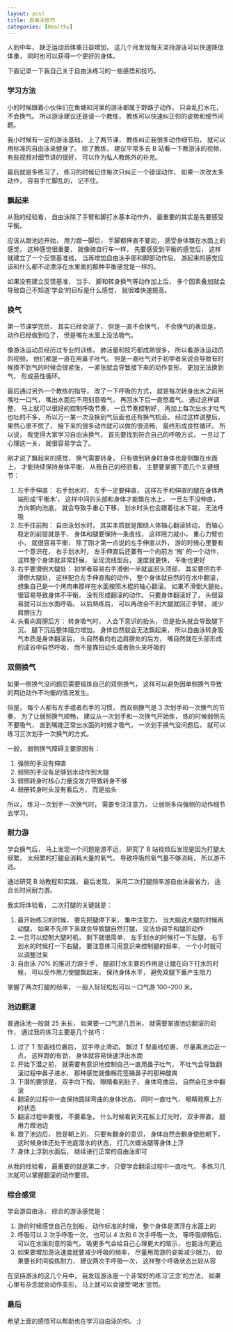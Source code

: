 ```yaml
---
layout: post
title: 自由泳技巧
categories: [Healthy]
---
```


人到中年， 缺乏运动后体重日益增加， 这几个月发现每天坚持游泳可以快速降低体重， 同时也可以获得一个更好的身体。 

下面记录一下我自己关于自由泳练习的一些感悟和技巧。

### 学习方法
小的时候跟着小伙伴们在鱼塘和河里的游泳都属于野路子动作， 只会乱打水花， 不会换气。 所以游泳建议还是请一个教练， 教练可以快速纠正你的姿势和细节问题。 

我小时候有一定的游泳基础， 上了两节课， 教练纠正我很多动作细节后， 就可以用标准的自由泳来健身了。 除了教练， 建议平常多去 B 站看一下教游泳的视频， 有些视频对细节讲的很好， 可以作为私人教练外的补充。

最后就是多练习了， 练习的时候记住每次只纠正一个错误动作， 如果一次改太多动作， 容易手忙脚乱的， 记不住。

### 飘起来
从我的经验看， 自由泳除了手臂和脚打水基本动作外， 最重要的其实是先要感受平衡。

应该从蹬池边开始， 用力蹬一脚后， 手脚都伸直不要动， 感受身体飘在水面上的感觉， 这种感觉很重要， 就像骑自行车一样， 先要感受到平衡的感觉后， 这样就建立了一个反馈基准线， 当再增加自由泳手部和脚部动作后， 游起来的感觉应该和什么都不动漂浮在水里面的那种平衡感觉是一样的。

如果没有建立反馈基准， 当手、 脚和转身换气等动作加上后， 多个因素叠加就会导致自己不知道‘学会’的目标是什么感觉， 就很难快速提高。

### 换气
第一节课学完后， 其实已经会游了， 但是一直不会换气， 不会换气的表现是， 动作已经做到位了， 但是嘴在水面上没法吸气。

像游泳运动员经历过专业的训练， 肺活量和技巧都成熟很多， 所以看游泳运动员的视频， 他们都是一直在用鼻子吐气。 但是一直吐气对于初学者来说会导致有时候换不到气的时候会很紧张， 一紧张就会导致接下来的动作变形， 更加无法换到气， 形成恶性循环。

最后通过另外一个教练的指导， 改了一下呼吸的方式， 就是每次转身出水之前用嘴吐一口气， 嘴出水面后不用刻意吸气， 再回水下后一直憋着气。 通过这样调整， 马上就可以很好的控制呼吸节奏， 一旦节奏控制好， 再加上每次出水才吐气也吐的不多， 所以万一某一次没换到气后面也还有换气机会。 经过这样调整后， 果然心里不慌了， 接下来的很多动作就可以做的很流畅， 最终形成良性循环。 所以说， 我觉得大家学习自由泳换气， 首先要找到符合自己的呼吸方式， 一旦过了心理这一关， 就很容易学会了。

刚才说了飘起来的感觉， 换气需要转身， 只有做到转身时身体也是侧飘在水面上， 才能持续保持身体平衡， 从我自己的经验看， 主要要掌握下面几个关键细节：
1. 左手手伸直： 右手划水时， 左手一定要伸直， 这样左手和伸直的腿在身体两端形成‘平衡木’， 这样中间的头部和身体才能飘在水上， 一旦左手没伸直， 方向朝向池底， 就会导致手重心下移， 划水时头也会跟着往水下栽， 无法呼吸
2. 左手往前掏： 自由泳划水时， 其实本质就是围绕人体轴心翻滚转动， 而轴心稳定的前提就是手、 身体和腿要保持一条直线， 这样阻力就小， 重心力臂也小， 就很容易平衡， 除了刚才第一点说的左手伸直以外， 游的时候心里要有一个意识在， 右手划水时， 左手伸直后还要有一个向前方 ‘掏’ 的一个动作， 这样整个身体就非常舒展， 呈现流线型后， 速度就更快， 平衡也更好
3. 右手要滑倒大腿处： 初学者容易右手滑倒一半就返回头顶部， 其实要把右手滑倒大腿处， 这样配合左手伸直掏的动作， 整个身体就自然的在水中翻滚， 想象自己是一个烤肉串那样在水面按照木棍的轴心翻滚。 如果不滑倒大腿处， 很容易导致身体不平衡， 没有形成翻滚的动作。 只要身体翻滚好了， 头很容易就可以出水面呼吸。 以后熟练后， 可以再改会不到大腿就回正手臂， 减少肩膀压力
4. 头看向肩膀后方： 转身吸气时， 人会下意识的抬头， 但是抬头就会导致腿下沉， 腿下沉后整体阻力增加， 身体自然就会无法飘起来， 所以自由泳转身吸气本质是身体翻滚后， 头自然看向右边肩膀处的后方， 嘴自然就在头部形成的波谷中自然呼吸， 而不是靠扭动头或者抬头来呼吸的

### 双侧换气
如果一侧换气没问题后需要锻炼自己的双侧换气， 这样可以避免因单侧换气导致的两边动作不均衡的情况发生。

但是， 每个人都有左手或者右手的习惯， 而双侧换气是 3 次划手和一次换气的节奏， 为了让弱侧换气顺畅， 建议从一次划手和一次换气开始练， 练的时候弱侧先不要吸气， 直到嘴能正常出水面的时候才吸气， 一次划手换气没问题后， 就可以练习三次划手一次换气的方式。

一般， 弱侧换气障碍主要原因有：
1. 强侧的手没有伸直
2. 弱侧的手没有足够划水动作到大腿
3. 弱侧转身时核心力量没发力导致转身不够
4. 弱册转身时头没有看后方， 而是抬头

所以， 练习一次划手一次换气时， 需要专注注意力， 让弱侧多向强侧的动作细节去学习。

### 耐力游
学会换气后， 马上发现一个问题是游不远， 研究了 B 站视频后发现是因为打腿太频繁， 太频繁的打腿会消耗大量的氧气， 导致呼吸的氧气量不够消耗， 所以游不远。

通过研究 B 站教程和实践， 最后发现， 采用二次打腿频率游自由泳最省力， 适合长时间耐力游。

我实际体验看， 二次打腿的关键就是：
1. 最开始练习的时候， 要先把腿停下来， 集中注意力， 当大脑说大腿的时候再动腿， 如果不先停下来就会导致腿自然打腿， 没法协调手和腿的动作
2. 一旦可以控制大腿时机， 剩下就很简单， 左手划水的时候打一下左腿， 右手划水的时候打一下右腿， 要注意练习用意识来控制腿的频率， 一个小时就可以调整过来
3. 自由泳 70% 的推进力源于手， 腿部打水主要的作用是让腿在向下打水的时候， 可以反作用力使腿飘起来， 保持身体水平， 避免双腿下垂产生阻力

掌握了两次打腿的频率， 一般人轻轻松松可以一口气游 100~200 米。

### 池边翻滚
普通泳池一般就 25 米长， 如果要一口气游几百米， 就需要掌握池边翻滚的动作， 通过我的练习主要是几个技巧：
1. 过了 T 型画线位置后， 双手停止滑动， 飘过 T 型画线位置， 尽量离池边近一点， 这样蹬的有劲， 身体就容易快速浮出水面
2. 开始下潜之前， 就需要有意识地控制自己一直用鼻子吐气， 不吐气会导致翻滚过程中鼻子进水， 那种感觉就像棉花签捅鼻子的那种酸爽
3. 下潜的要领是， 双手向下掏， 眼睛看到肚子， 身体弯曲后， 自然会在水中翻滚
4. 翻滚的过程中一直保持圆球弯曲的身体状态， 同时一直吐气， 眼睛观察上方的状态
5. 翻滚过程中要慢， 不要着急， 什么时候看到天花板上灯光时， 双手伸直， 腿用力蹬池边
6. 蹬了池边后， 脸是朝上的， 只要有翻身的意识， 身体自然会翻身使脸朝下， 这时候身体还处于池底潜水的状态， 打几次蝶泳腿等身体上浮
7. 身体上浮到水面后， 继续进行正常的自由泳即可

从我的经验看， 最重要的就是第二步， 只要学会翻滚过程中一直吐气， 多练习几次就可以掌握翻滚的动作要领。

### 综合感觉
学会游自由泳， 综合的游泳感觉是：
1. 游的时候感觉自己在划船， 动作标准的时候， 整个身体是漂浮在水面上的
2. 呼吸可以 2 次手呼吸一次， 也可以 4 次和 6 次手呼吸一次， 等呼吸顺畅后， 可以在水面刻意的吸气， 吸更多气会给自己心理更大的暗示， 也能泳的更远
3. 如果要增加游泳速度就要减少呼吸的频率， 尽量用爬游的姿势减少阻力， 如果要长时间锻炼耐力， 建议两次手呼吸一次， 这样整个呼吸状态比较从容

在坚持游泳的这几个月中， 我发现游泳是一个非常好的练习‘正念’的方法， 如果心里有杂念就会动作变形， 马上就可以会接受‘喝水’惩罚。

### 最后
希望上面的感悟可以帮助也在学习自由泳的你。 ;)
